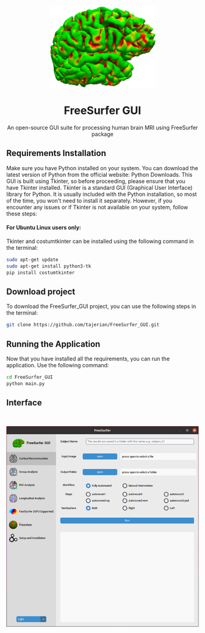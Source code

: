 <div align="center">
  <img src="https://github.com/tajerian/FreeSurfer_GUI/blob/master/graphics/logo.png?raw=true" width="280" height="215">
  <h1 align="center">FreeSurfer GUI</h1>
  <p align="center">An open-source GUI suite for processing human brain MRI using FreeSurfer package</p>
</div>


## Requirements Installation
Make sure you have Python installed on your system. You can download the latest version of Python from the official website: Python Downloads.
This GUI is built using Tkinter, so before proceeding, please ensure that you have Tkinter installed.
Tkinter is a standard GUI (Graphical User Interface) library for Python. It is usually included with the Python installation, so most of the time, you won't need to install it separately. However, if you encounter any issues or if Tkinter is not available on your system, follow these steps:
#### For Ubuntu Linux users only:

Tkinter and costumtkinter can be installed using the following command in the terminal:

```bash
sudo apt-get update
sudo apt-get install python3-tk
pip install costumtkinter
```
## Download project
To download the FreeSurfer_GUI project, you can use the following steps in the terminal:

```bash
git clone https://github.com/tajerian/FreeSurfer_GUI.git
```
## Running the Application
Now that you have installed all the requirements, you can run the application. Use the following command:

```bash
cd FreeSurfer_GUI
python main.py
```
## Interface
<br>
<p align="center">
  <img src="https://github.com/tajerian/FreeSurfer_GUI/blob/master/graphics/FSGUI.png?raw=true">
</p>

